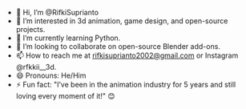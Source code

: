 - 👋 Hi, I’m @RifkiSuprianto
- 👀 I’m interested in 3d animation, game design, and open-source projects.
- 🌱 I’m currently learning Python.
- 💞️ I’m looking to collaborate on open-source Blender add-ons. 
- 📫 How to reach me at rifkisuprianto2002@gmail.com or Instagram @rfkkii__3d.
- 😄 Pronouns: He/Him
- ⚡ Fun fact: "I’ve been in the animation industry for 5 years and still loving every moment of it!" 😊

<!---
RifkiSuprianto/RifkiSuprianto is a ✨ special ✨ repository because its `README.md` (this file) appears on your GitHub profile.
You can click the Preview link to take a look at your changes.
--->
